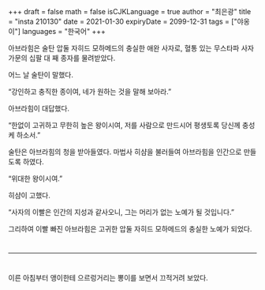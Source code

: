 +++
draft = false
math = false
isCJKLanguage = true
author = "최은광"
title = "insta 210130"
date = 2021-01-30
expiryDate = 2099-12-31
tags = ["야옹이"]
languages = "한국어"
+++

아브라힘은 술탄 압둘 자히드 모하메드의 충실한 애완 사자로, 혈통 있는 무스타파 사자 가문의 십팔 대 째 종자를 물려받았다.

어느 날 술탄이 말했다. 

“강인하고 충직한 종이여, 네가 원하는 것을 말해 보아라.” 

아브라힘이 대답했다. 

“한없이 고귀하고 무한히 높은 왕이시여, 저를 사람으로 만드시어 평생토록 당신께 충성케 하소서.”

술탄은 아브라힘의 청을 받아들였다. 마법사 히샴을 불러들여 아브라힘을 인간으로 만들도록 하였다. 

“위대한 왕이시여.” 

히샴이 고했다. 

“사자의 이빨은 인간의 지성과 같사오니, 그는 머리가 없는 노예가 될 것입니다.”

그리하여 이빨 빠진 아브라힘은 고귀한 압둘 자히드 모하메드의 충실한 노예가 되었다.

#

---

#

이른 아침부터 앵이한테 으르렁거리는 뽕이를 보면서 끄적거려 보았다.
